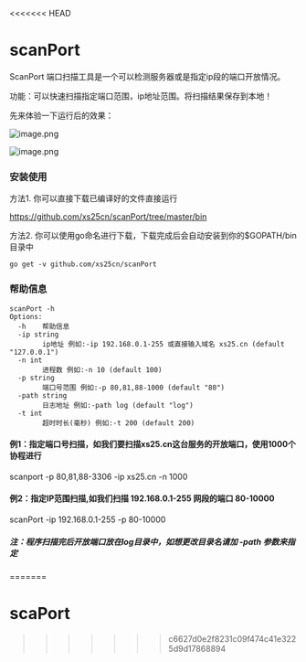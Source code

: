 <<<<<<< HEAD
# scanPort
ScanPort 端口扫描工具是一个可以检测服务器或是指定ip段的端口开放情况。

功能：可以快速扫描指定端口范围，ip地址范围。将扫描结果保存到本地！

先来体验一下运行后的效果：

![image.png](https://upload-images.jianshu.io/upload_images/19018717-e8826aa18d92aa57.png?imageMogr2/auto-orient/strip%7CimageView2/2/w/1240)

![image.png](https://upload-images.jianshu.io/upload_images/19018717-f62194125b0a4a5b.png?imageMogr2/auto-orient/strip%7CimageView2/2/w/1240)
### 安装使用
方法1. 你可以直接下载已编译好的文件直接运行

https://github.com/xs25cn/scanPort/tree/master/bin

方法2. 你可以使用go命名进行下载，下载完成后会自动安装到你的$GOPATH/bin目录中

```
go get -v github.com/xs25cn/scanPort

```

### 帮助信息
````
scanPort -h 
Options:
  -h    帮助信息
  -ip string
        ip地址 例如:-ip 192.168.0.1-255 或直接输入域名 xs25.cn (default "127.0.0.1")
  -n int
        进程数 例如:-n 10 (default 100)
  -p string
        端口号范围 例如:-p 80,81,88-1000 (default "80")
  -path string
        日志地址 例如:-path log (default "log")
  -t int
        超时时长(毫秒) 例如:-t 200 (default 200)

````

#### 例1：指定端口号扫描，如我们要扫描xs25.cn这台服务的开放端口，使用1000个协程进行

scanport -p 80,81,88-3306 -ip xs25.cn -n 1000 

#### 例2：指定IP范围扫描,如我们扫描 192.168.0.1-255 网段的端口 80-10000

scanPort -ip 192.168.0.1-255 -p 80-10000


##### 注：程序扫描完后开放端口放在log目录中，如想更改目录名请加 -path 参数来指定



=======
# scaPort
>>>>>>> c6627d0e2f8231c09f474c41e3225d9d17868894
